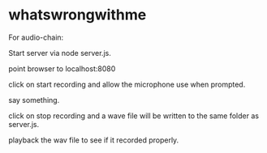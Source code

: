 # whatswrongwithme

For audio-chain:

Start server via node server.js.

point browser to localhost:8080

click on start recording and allow the microphone use when prompted.

say something.

click on stop recording and a wave file will be written to the same folder as server.js.

playback the wav file to see if it recorded properly.